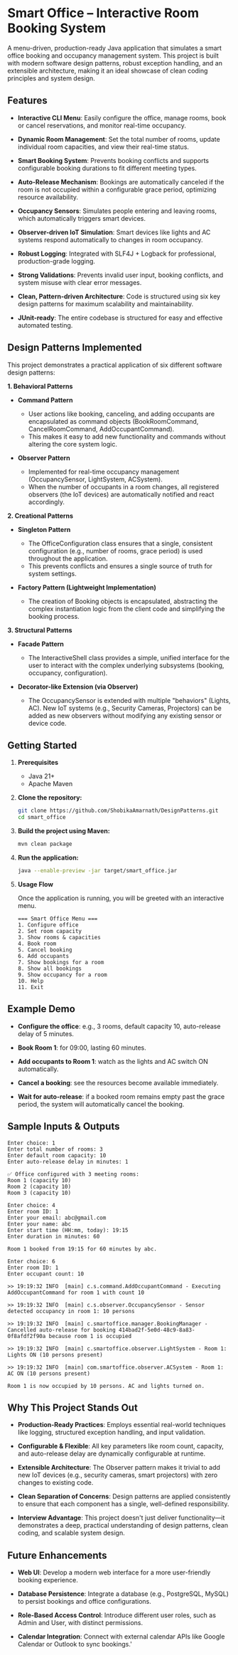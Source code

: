 # Smart Office – Interactive Room Booking System

A menu-driven, production-ready Java application that simulates a smart office booking and occupancy management system. This project is built with modern software design patterns, robust exception handling, and an extensible architecture, making it an ideal showcase of clean coding principles and system design.

## Features

- **Interactive CLI Menu**: Easily configure the office, manage rooms, book or cancel reservations, and monitor real-time occupancy.

- **Dynamic Room Management**: Set the total number of rooms, update individual room capacities, and view their real-time status.

- **Smart Booking System**: Prevents booking conflicts and supports configurable booking durations to fit different meeting types.

- **Auto-Release Mechanism**: Bookings are automatically canceled if the room is not occupied within a configurable grace period, optimizing resource availability.

- **Occupancy Sensors**: Simulates people entering and leaving rooms, which automatically triggers smart devices.

- **Observer-driven IoT Simulation**: Smart devices like lights and AC systems respond automatically to changes in room occupancy.

- **Robust Logging**: Integrated with SLF4J + Logback for professional, production-grade logging.

- **Strong Validations**: Prevents invalid user input, booking conflicts, and system misuse with clear error messages.

- **Clean, Pattern-driven Architecture**: Code is structured using six key design patterns for maximum scalability and maintainability.

- **JUnit-ready**: The entire codebase is structured for easy and effective automated testing.

## Design Patterns Implemented

This project demonstrates a practical application of six different software design patterns:

**1. Behavioral Patterns**

- **Command Pattern**
    - User actions like booking, canceling, and adding occupants are encapsulated as command objects (BookRoomCommand, CancelRoomCommand, AddOccupantCommand).
    - This makes it easy to add new functionality and commands without altering the core system logic.

- **Observer Pattern**
    - Implemented for real-time occupancy management (OccupancySensor, LightSystem, ACSystem).
    - When the number of occupants in a room changes, all registered observers (the IoT devices) are automatically notified and react accordingly.

**2. Creational Patterns**

- **Singleton Pattern**
    - The OfficeConfiguration class ensures that a single, consistent configuration (e.g., number of rooms, grace period) is used throughout the application.
    - This prevents conflicts and ensures a single source of truth for system settings.

- **Factory Pattern (Lightweight Implementation)**
    - The creation of Booking objects is encapsulated, abstracting the complex instantiation logic from the client code and simplifying the booking process.

**3. Structural Patterns**

- **Facade Pattern**
    - The InteractiveShell class provides a simple, unified interface for the user to interact with the complex underlying subsystems (booking, occupancy, configuration).

- **Decorator-like Extension (via Observer)**
    - The OccupancySensor is extended with multiple "behaviors" (Lights, AC). New IoT systems (e.g., Security Cameras, Projectors) can be added as new observers without modifying any existing sensor or device code.

## Getting Started

1. **Prerequisites**
    - Java 21+
    - Apache Maven

2. **Clone the repository:**
    ```bash
    git clone https://github.com/ShobikaAmarnath/DesignPatterns.git
    cd smart_office
    ```
3. **Build the project using Maven:**
    ```bash
    mvn clean package
    ```

4. **Run the application:**
    ```bash
    java --enable-preview -jar target/smart_office.jar
    ```

5. **Usage Flow**
    
    Once the application is running, you will be greeted with an interactive menu.

    ``` 
    === Smart Office Menu ===
    1. Configure office
    2. Set room capacity
    3. Show rooms & capacities
    4. Book room
    5. Cancel booking
    6. Add occupants
    7. Show bookings for a room
    8. Show all bookings
    9. Show occupancy for a room
    10. Help
    11. Exit
    ```

## Example Demo
- **Configure the office**: e.g., 3 rooms, default capacity 10, auto-release delay of 5 minutes.

- **Book Room 1**: for 09:00, lasting 60 minutes.

- **Add occupants to Room 1**: watch as the lights and AC switch ON automatically.

- **Cancel a booking**: see the resources become available immediately.

- **Wait for auto-release**: if a booked room remains empty past the grace period, the system will automatically cancel the booking.

## Sample Inputs & Outputs

```
Enter choice: 1
Enter total number of rooms: 3
Enter default room capacity: 10
Enter auto-release delay in minutes: 1

✅ Office configured with 3 meeting rooms:
Room 1 (capacity 10)
Room 2 (capacity 10)
Room 3 (capacity 10)
```
```
Enter choice: 4
Enter room ID: 1
Enter your email: abc@gmail.com
Enter your name: abc
Enter start time (HH:mm, today): 19:15
Enter duration in minutes: 60

Room 1 booked from 19:15 for 60 minutes by abc.
```
```
Enter choice: 6
Enter room ID: 1
Enter occupant count: 10

>> 19:19:32 INFO  [main] c.s.command.AddOccupantCommand - Executing AddOccupantCommand for room 1 with count 10

>> 19:19:32 INFO  [main] c.s.observer.OccupancySensor - Sensor detected occupancy in room 1: 10 persons

>> 19:19:32 INFO  [main] c.smartoffice.manager.BookingManager - Cancelled auto-release for booking 414bad2f-5e0d-48c9-8a83-0f8afdf2f90a because room 1 is occupied

>> 19:19:32 INFO  [main] c.smartoffice.observer.LightSystem - Room 1: Lights ON (10 persons present)

>> 19:19:32 INFO  [main] com.smartoffice.observer.ACSystem - Room 1: AC ON (10 persons present)

Room 1 is now occupied by 10 persons. AC and lights turned on.
```
## Why This Project Stands Out
- **Production-Ready Practices**: Employs essential real-world techniques like logging, structured exception handling, and input validation.

- **Configurable & Flexible**: All key parameters like room count, capacity, and auto-release delay are dynamically configurable at runtime.

- **Extensible Architecture**: The Observer pattern makes it trivial to add new IoT devices (e.g., security cameras, smart projectors) with zero changes to existing code.

- **Clean Separation of Concerns**: Design patterns are applied consistently to ensure that each component has a single, well-defined responsibility.

- **Interview Advantage**: This project doesn't just deliver functionality—it demonstrates a deep, practical understanding of design patterns, clean coding, and scalable system design.

## Future Enhancements
- **Web UI**: Develop a modern web interface for a more user-friendly booking experience.

- **Database Persistence**: Integrate a database (e.g., PostgreSQL, MySQL) to persist bookings and office configurations.

- **Role-Based Access Control**: Introduce different user roles, such as Admin and User, with distinct permissions.

- **Calendar Integration**: Connect with external calendar APIs like Google Calendar or Outlook to sync bookings.'
